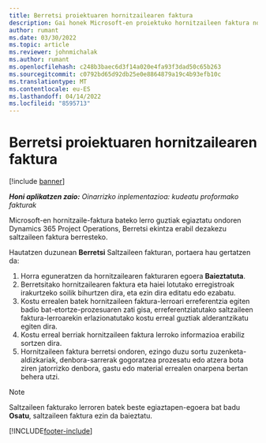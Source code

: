 ```yaml
---
title: Berretsi proiektuaren hornitzailearen faktura
description: Gai honek Microsoft-en proiektuko hornitzaileen faktura nola baieztatu azaltzen du Dynamics 365 Project Operations eta proiektuaren saltzaileen faktura berresteko finantza-eragina.
author: rumant
ms.date: 03/30/2022
ms.topic: article
ms.reviewer: johnmichalak
ms.author: rumant
ms.openlocfilehash: c248b3baec6d3f14a020e4fa93f3dad50c65b263
ms.sourcegitcommit: c0792bd65d92db25e0e8864879a19c4b93efb10c
ms.translationtype: MT
ms.contentlocale: eu-ES
ms.lasthandoff: 04/14/2022
ms.locfileid: "8595713"
---
```

# <a name="confirm-a-project-vendor-invoice"></a>Berretsi proiektuaren hornitzailearen faktura

[!include [banner](../../includes/dataverse-preview.md)]

_**Honi aplikatzen zaio:** Oinarrizko inplementazioa: kudeatu proformako fakturak_

Microsoft-en hornitzaile-faktura bateko lerro guztiak egiaztatu ondoren Dynamics 365 Project Operations, Berretsi ekintza erabil dezakezu saltzaileen faktura berresteko.

Hautatzen duzunean **Berretsi** Saltzaileen fakturan, portaera hau gertatzen da:

1. Horra eguneratzen da hornitzailearen fakturaren egoera **Baieztatuta**.
2. Berretsitako hornitzailearen faktura eta haiei lotutako erregistroak irakurtzeko soilik bihurtzen dira, eta ezin dira editatu edo ezabatu.
3. Kostu errealen batek hornitzaileen faktura-lerroari erreferentzia egiten badio bat-etortze-prozesuaren zati gisa, erreferentziatutako saltzaileen faktura-lerroarekin erlazionatutako kostu erreal guztiak alderantzikatu egiten dira.
4. Kostu erreal berriak hornitzaileen faktura lerroko informazioa erabiliz sortzen dira.
5. Hornitzaileen faktura berretsi ondoren, ezingo duzu sortu zuzenketa-aldizkariak, denbora-sarrerak gogoratzea prozesatu edo atzera bota ziren jatorrizko denbora, gastu edo material errealen onarpena bertan behera utzi.

> [!NOTE]
> Saltzaileen fakturako lerroren batek beste egiaztapen-egoera bat badu **Osatu**, saltzaileen faktura ezin da baieztatu.

[!INCLUDE[footer-include](../../includes/footer-banner.md)]
